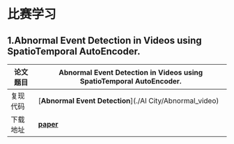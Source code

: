 # 比赛学习

## 1.**Abnormal Event Detection in Videos using SpatioTemporal AutoEncoder**.

| 论文题目 | **Abnormal Event Detection in Videos using SpatioTemporal AutoEncoder**. |
| -------- | ------------------------------------------------------------ |
| 复现代码 | [**Abnormal Event Detection**](./AI City/Abnormal_video)     |
| 下载地址 | [**paper**](https://arxiv.org/abs/1701.01546)                |

